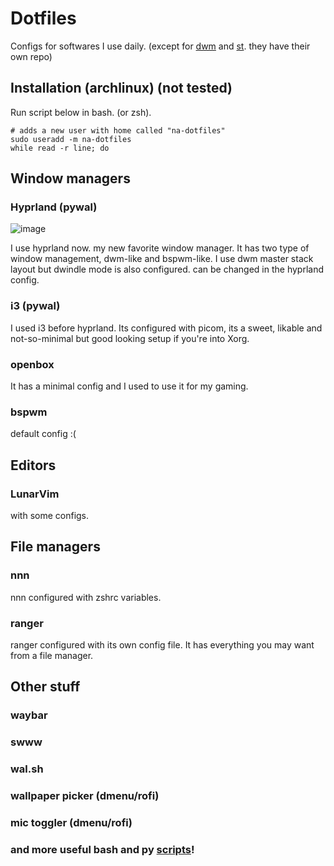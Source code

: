 # Dotfiles
Configs for softwares I use daily. (except for [dwm](https://github.com/nimaaskarian/dwm)
and [st](https://github.com/nimaaskarian/st). they have their own repo)
## Installation (archlinux) (not tested)
Run script below in bash. (or zsh).  
```
# adds a new user with home called "na-dotfiles"
sudo useradd -m na-dotfiles
while read -r line; do 
```
## Window managers
### Hyprland (pywal)
![image](https://github.com/nimaaskarian/dotfiles/assets/88832088/222e4b63-a928-47dc-8e03-68482ab39a4d)

I use hyprland now. my new favorite window manager. It has two type of window management, dwm-like and bspwm-like. I use dwm master stack layout but dwindle mode is also configured. can be changed in the hyprland config.
### i3 (pywal)
I used i3 before hyprland. Its configured with picom, its a sweet, likable and not-so-minimal but good looking setup if you're into Xorg.
### openbox
It has a minimal config and I used to use it for my gaming.
### bspwm
default config :(
## Editors
### LunarVim
with some configs.
## File managers
### nnn
nnn configured with zshrc variables.
### ranger
ranger configured with its own config file. It has everything you may want from a file manager.
## Other stuff
### waybar
### swww
### wal.sh
### wallpaper picker (dmenu/rofi)
### mic toggler (dmenu/rofi)
### and more useful bash and py [scripts](https://github.com/nimaaskarian/dotfiles/tree/master/Scripts)!
